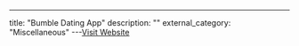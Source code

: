 ---
title: "Bumble Dating App"
description: ""
external_category: "Miscellaneous"
---[Visit Website](https://bumble.com)

